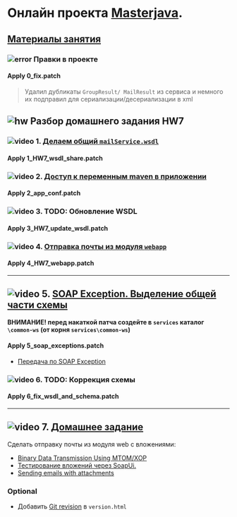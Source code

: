 # Онлайн проекта  <a href="https://github.com/JavaWebinar/masterjava">Masterjava</a>.

## [Материалы занятия](https://drive.google.com/drive/u/0/folders/0B9Ye2auQ_NsFeUFhRGRETk80MkE) 

### ![error](https://cloud.githubusercontent.com/assets/13649199/13672935/ef09ec1e-e6e7-11e5-9f79-d1641c05cbe6.png) Правки в проекте
#### Apply 0_fix.patch
> Удалил дубликаты `GroupResult/ MailResult` из сервиса и немного их подправил для сериализации/десериализации в xml 

## ![hw](https://cloud.githubusercontent.com/assets/13649199/13672719/09593080-e6e7-11e5-81d1-5cb629c438ca.png) Разбор домашнего задания HW7

### ![video](https://cloud.githubusercontent.com/assets/13649199/13672715/06dbc6ce-e6e7-11e5-81a9-04fbddb9e488.png) 1. <a href="https://drive.google.com/open?id=0B9Ye2auQ_NsFU1FSVmw2S05sR1U">Делаем общий `mailService.wsdl`</a>
#### Apply 1_HW7_wsdl_share.patch
### ![video](https://cloud.githubusercontent.com/assets/13649199/13672715/06dbc6ce-e6e7-11e5-81a9-04fbddb9e488.png) 2. <a href="https://drive.google.com/open?id=0B9Ye2auQ_NsFelpFalNxQVBTc3c">Доступ к переменным maven в приложении</a>
#### Apply 2_app_conf.patch
### ![video](https://cloud.githubusercontent.com/assets/13649199/13672715/06dbc6ce-e6e7-11e5-81a9-04fbddb9e488.png) 3. TODO: Обновление WSDL
#### Apply 3_HW7_update_wsdl.patch
### ![video](https://cloud.githubusercontent.com/assets/13649199/13672715/06dbc6ce-e6e7-11e5-81a9-04fbddb9e488.png) 4. <a href="https://drive.google.com/open?id=0B9Ye2auQ_NsFWHdabmhJV2FUYzQ">Отправка почты из модуля `webapp`</a>
#### Apply 4_HW7_webapp.patch

----
##  ![video](https://cloud.githubusercontent.com/assets/13649199/13672715/06dbc6ce-e6e7-11e5-81a9-04fbddb9e488.png) 5. <a href="https://drive.google.com/open?id=0B9Ye2auQ_NsFZDdwM2ZoX0RsZEU">SOAP Exception. Выделение общей части схемы</a>
**ВНИМАНИЕ! перед накаткой патча создейте в `services` каталог `\common-ws` (от корня `services\common-ws`)**
#### Apply 5_soap_exceptions.patch
- <a href="http://blog.idrsolutions.com/2013/10/web-services-exception-handling/">Передача по SOAP Exception</a>

### ![video](https://cloud.githubusercontent.com/assets/13649199/13672715/06dbc6ce-e6e7-11e5-81a9-04fbddb9e488.png) 6. TODO: Коррекция схемы  
#### Apply 6_fix_wsdl_and_schema.patch

--------------
##  ![video](https://cloud.githubusercontent.com/assets/13649199/13672715/06dbc6ce-e6e7-11e5-81a9-04fbddb9e488.png) 7. <a href="https://drive.google.com/open?id=0B9Ye2auQ_NsFczZjQVkyNkNLd00">Домашнее задание</a>
Сделать отправку почты из модуля web c вложениями:
- <a href="https://docs.oracle.com/cd/E14571_01/web.1111/e13734/mtom.htm">Binary Data Transmission Using MTOM/XOP</a> 
- <a href="http://www.soapui.org/SOAP-and-WSDL/adding-headers-and-attachments.html">Тестирование вложений через SoapUi.</a>
- <a href="https://commons.apache.org/proper/commons-email/userguide.html">Sending emails with attachments</a>
  
### Optional
- Добавить <a href="https://habrahabr.ru/post/310738/">Git revision</a> в `version.html` 

